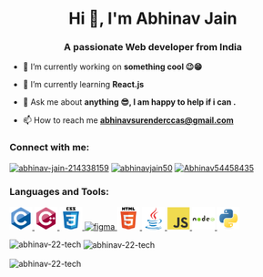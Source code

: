 <!-- ### Hi there 👋
 -->
<!--
**abhinav-22-tech/abhinav-22-tech** is a ✨ _special_ ✨ repository because its `README.md` (this file) appears on your GitHub profile.

Here are some ideas to get you started:

- 🔭 I’m currently working on ...
- 🌱 I’m currently learning ...
- 👯 I’m looking to collaborate on ...
- 🤔 I’m looking for help with ...
- 💬 Ask me about ...
- 📫 How to reach me: ...
- 😄 Pronouns: ...
- ⚡ Fun fact: ...
-->
<h1 align="center">Hi 👋, I'm Abhinav Jain</h1>
<h3 align="center">A passionate Web developer from India</h3>

- 🔭 I’m currently working on **something cool 😉😁**

- 🌱 I’m currently learning **React.js**

- 💬 Ask me about **anything 😎, I am happy to help if i can .**

- 📫 How to reach me **abhinavsurenderccas@gmail.com**

<h3 align="left">Connect with me:</h3>
<p align="left">
<a href="https://www.linkedin.com/in/abhinav-jain-214338159/" target="blank"><img align="center" src="https://www.vectorlogo.zone/logos/linkedin/linkedin-icon.svg" alt="abhinav-jain-214338159" height="30" width="40" /></a>
<a href="https://www.instagram.com/abhinavjain50/" target="blank"><img align="center" src="https://www.vectorlogo.zone/logos/instagram/instagram-tile.svg" alt="abhinavjain50" height="30" width="33" /></a>
<a href="https://twitter.com/Abhinav54458435/" target="blank"><img align="center" src="https://www.vectorlogo.zone/logos/twitter/twitter-tile.svg" alt="Abhinav54458435" height="30" width="33" /></a>
</p>

<h3 align="left">Languages and Tools:</h3>
<p align="left">
  <a href="https://www.cprogramming.com/" target="_blank">
    <img
      src="https://raw.githubusercontent.com/devicons/devicon/master/icons/c/c-original.svg"
      alt="c"
      width="40"
      height="40"
    />
  </a>
  <a href="https://www.w3schools.com/cpp/" target="_blank">
    <img
      src="https://raw.githubusercontent.com/devicons/devicon/master/icons/cplusplus/cplusplus-original.svg"
      alt="cplusplus"
      width="40"
      height="40"
    />
  </a>
  <a href="https://www.w3schools.com/css/" target="_blank">
    <img
      src="https://raw.githubusercontent.com/devicons/devicon/master/icons/css3/css3-original-wordmark.svg"
      alt="css3"
      width="40"
      height="40"
    />
  </a>
  </a>
  <a href="https://www.figma.com/" target="_blank">
    <img
      src="https://www.vectorlogo.zone/logos/figma/figma-icon.svg"
      alt="figma"
      width="40"
      height="40"
    />
  </a>
  <a href="https://www.w3.org/html/" target="_blank">
    <img
      src="https://raw.githubusercontent.com/devicons/devicon/master/icons/html5/html5-original-wordmark.svg"
      alt="html5"
      width="40"
      height="40"
    />
  </a>
  <a href="https://www.java.com" target="_blank">
    <img
      src="https://raw.githubusercontent.com/devicons/devicon/master/icons/java/java-original.svg"
      alt="java"
      width="40"
      height="40"
    />
  </a>
  <a
    href="https://developer.mozilla.org/en-US/docs/Web/JavaScript"
    target="_blank"
  >
    <img
      src="https://raw.githubusercontent.com/devicons/devicon/master/icons/javascript/javascript-original.svg"
      alt="javascript"
      width="40"
      height="40"
    />
  </a>
  <a href="https://nodejs.org" target="_blank">
    <img
      src="https://raw.githubusercontent.com/devicons/devicon/master/icons/nodejs/nodejs-original-wordmark.svg"
      alt="nodejs"
      width="40"
      height="40"
    />
  </a>
  <a href="https://www.python.org" target="_blank">
    <img
      src="https://raw.githubusercontent.com/devicons/devicon/master/icons/python/python-original.svg"
      alt="python"
      width="40"
      height="40"
    />
  </a>
</p>

<p><img align="left" src="https://github-readme-stats.vercel.app/api/top-langs?username=abhinav-22-tech&show_icons=true&locale=en&layout=compact" alt="abhinav-22-tech" /></p>

<p>&nbsp;<img align="center" src="https://github-readme-stats.vercel.app/api?username=abhinav-22-tech&show_icons=true&locale=en" alt="abhinav-22-tech" /></p>

<p><img align="center" src="https://github-readme-streak-stats.herokuapp.com/?user=abhinav-22-tech&" alt="abhinav-22-tech" /></p>

